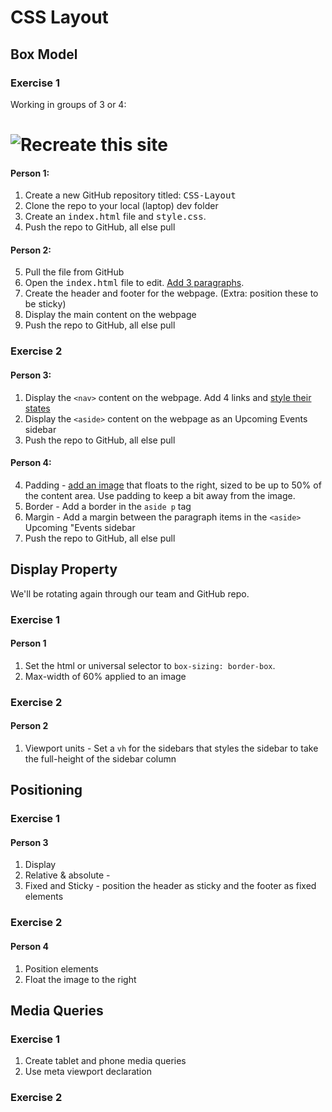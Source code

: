 # CSS Layout

## Box Model

### Exercise 1

Working in groups of 3 or 4:

# ![Recreate this site](img/float-site.png)

#### Person 1:

1. Create a new GitHub repository titled: <samp>CSS-Layout</samp>
2. Clone the repo to your local (laptop) dev folder
3. Create an <samp>index.html</samp> file and <samp>style.css</samp>.
4. Push the repo to GitHub, all else pull

#### Person 2:

5. Pull the file from GitHub
6. Open the <samp>index.html</samp> file to edit. [Add 3 paragraphs](https://www.shopify.com/partners/blog/79940998-15-funny-lorem-ipsum-generators-to-shake-up-your-design-mockups). 
7. Create the header and footer for the webpage. (Extra: position these to be sticky)
6. Display the main content on the webpage
7. Push the repo to GitHub, all else pull



### Exercise 2

#### Person 3:

1. Display the <samp>`<nav>`</samp> content on the webpage. Add 4 links and [style their states](https://www.w3schools.com/css/css_link.asp) 
2. Display the <samp>`<aside>`</samp> content on the webpage as an Upcoming Events sidebar
3. Push the repo to GitHub, all else pull

#### Person 4: 

4. Padding - [add an image](http://placekitten.com/) that floats to the right, sized to be up to 50% of the content area. Use padding to keep a bit away from the image.
5. Border - Add a border in the `aside p` tag
6. Margin - Add a margin between the paragraph items in the `<aside>` Upcoming "Events sidebar
7. Push the repo to GitHub, all else pull



## Display Property

We'll be rotating again through our team and GitHub repo.

### Exercise 1

#### Person 1

1. Set the html or universal selector to `box-sizing: border-box`.
2. Max-width of 60% applied to an image


### Exercise 2

#### Person 2

1. Viewport units - Set a `vh` for the sidebars that styles the sidebar to take the full-height of the sidebar column

## Positioning

### Exercise 1

#### Person 3

1. Display 
2. Relative & absolute - 
3. Fixed and Sticky - position the header as sticky and the footer as fixed elements 


### Exercise 2

#### Person 4

1. Position elements
2. Float the image to the right

## Media Queries

### Exercise 1

1. Create tablet and phone media queries
2. Use meta viewport declaration


### Exercise 2

